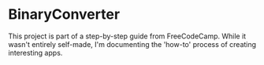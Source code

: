 # BinaryConverter
This project is part of a step-by-step guide from FreeCodeCamp. While it wasn't entirely self-made, I'm documenting the 'how-to' process of creating interesting apps.

